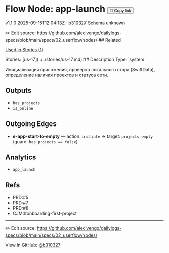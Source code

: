 
# Flow Node: app-launch <button class="copy-link" aria-label="Copy page link" onclick="window.spechubCopyLink && window.spechubCopyLink()">🔗 Copy link</button>

<p class="badges">
  <span class="badge version">v1.1.0</span>
  <span class="badge build">2025-09-15T12:04:13Z · <a href="https://github.com/alexivengo/dailylogs-specs/commits/main" target="_blank" rel="noopener" class="sha">b310327</a></span>
  <span class="badge schema unknown">Schema unknown</span>
</p>
✏️ Edit source: https://github.com/alexivengo/dailylogs-specs/blob/main/specs/02_userflow/nodes/
## Related
<p>
  <span class="chip">
    <a href="../stories/index.md#?flow=app-launch">Used in Stories (1)</a>
  </span>
</p>
Stories:
<span class="chip">[us-17](../../stories/us-17.md)</span>
## Description
Type: `system`

Инициализация приложения, проверка локального стора (SwiftData), определение наличия проектов и статуса сети.


## Outputs
- `has_projects`
- `is_online`

## Outgoing Edges
- **e-app-start-to-empty** — action: `initiate` → target: `projects-empty` (guard: `has_projects == false`)

## Analytics
- `app_launch`

## Refs
- PRD:#5
- PRD:#7
- PRD:#8
- CJM:#onboarding-first-project

---
✏️ Edit source: https://github.com/alexivengo/dailylogs-specs/blob/main/specs/02_userflow/nodes/

<p class="page-meta">
  View in GitHub: <a href="https://github.com/alexivengo/dailylogs-specs/commit/b310327" target="_blank" rel="noopener">@b310327</a></p>